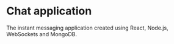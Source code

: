 # Chat application

The instant messaging application created using React, Node.js, WebSockets and MongoDB.
